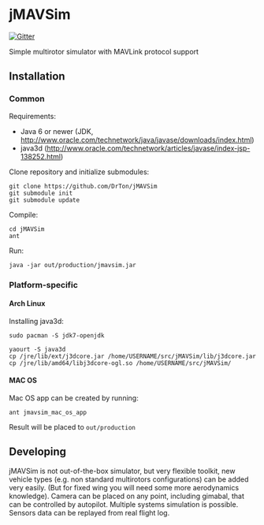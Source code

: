 jMAVSim
=======

[![Gitter](https://badges.gitter.im/Join%20Chat.svg)](https://gitter.im/DrTon/jMAVSim?utm_source=badge&utm_medium=badge&utm_campaign=pr-badge&utm_content=badge)

Simple multirotor simulator with MAVLink protocol support

Installation
------------

### Common

Requirements:
- Java 6 or newer (JDK, http://www.oracle.com/technetwork/java/javase/downloads/index.html)
- java3d (http://www.oracle.com/technetwork/articles/javase/index-jsp-138252.html)

Clone repository and initialize submodules:
```
git clone https://github.com/DrTon/jMAVSim
git submodule init
git submodule update
```

Compile:
```
cd jMAVSim
ant
```

Run:
```
java -jar out/production/jmavsim.jar
```

### Platform-specific

#### Arch Linux

Installing java3d:
```
sudo pacman -S jdk7-openjdk

yaourt -S java3d
cp /jre/lib/ext/j3dcore.jar /home/USERNAME/src/jMAVSim/lib/j3dcore.jar
cp /jre/lib/amd64/libj3dcore-ogl.so /home/USERNAME/src/jMAVSim/
```

#### MAC OS

Mac OS app can be created by running:
```
ant jmavsim_mac_os_app
```
Result will be placed to `out/production`

Developing
----------

jMAVSim is not out-of-the-box simulator, but very flexible toolkit, new vehicle types (e.g. non standard multirotors configurations) can be added very easily. (But for fixed wing you will need some more aerodynamics knowledge). Camera can be placed on any point, including gimabal, that can be controlled by autopilot. Multiple systems simulation is possible. Sensors data can be replayed from real flight log.
